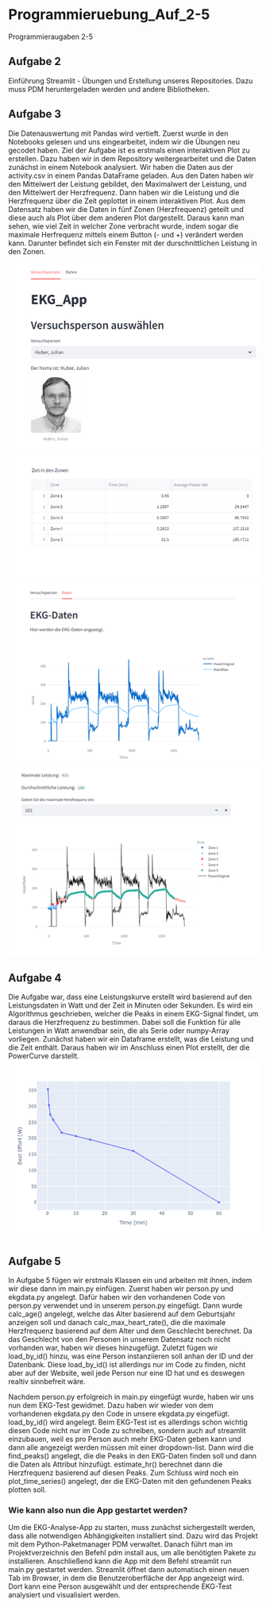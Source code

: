 # Programmieruebung_Auf_2-5
Programmieraugaben 2-5
## Aufgabe 2
Einführung Streamlit - Übungen und Erstellung unseres Repositories. Dazu muss PDM heruntergeladen werden und andere Bibliotheken.   

## Aufgabe 3 
Die Datenauswertung mit Pandas wird vertieft. Zuerst wurde in den Notebooks gelesen und uns eingearbeitet, indem wir die Übungen neu gecodet haben. Ziel der Aufgabe ist es erstmals einen interaktiven Plot zu erstellen. 
Dazu haben wir in dem Repository weitergearbeitet und die Daten zunächst in einem Notebook analysiert. Wir haben die Daten aus der activity.csv in einem Pandas DataFrame geladen. Aus den Daten haben wir den Mittelwert der Leistung gebildet, den Maximalwert der Leistung, und den Mittelwert der Herzfrequenz. Dann haben wir die Leistung und die Herzfrequenz über die Zeit geplottet in einem interaktiven Plot. 
Aus dem Datensatz haben wir die Daten in fünf Zonen (Herzfrequenz) geteilt und diese auch als Plot über dem anderen Plot dargestellt. Daraus kann man sehen, wie viel Zeit in welcher Zone verbracht wurde, indem sogar die maximale Herfrequenz mittels einem Button (- und +) verändert werden kann. Darunter befindet sich ein Fenster mit der durschnittlichen Leistung in den Zonen. 

![alt text](image.png)
![alt text](<Screenshot 2025-06-04 220542.png>)
![alt text](<Screenshot 2025-06-04 220533.png>)
![alt text](<Screenshot 2025-06-04 220504.png>)

## Aufgabe 4 
Die Aufgabe war, dass eine Leistungskurve erstellt wird basierend auf den Leistungsdaten in Watt und der Zeit in Minuten oder Sekunden. Es wird ein Algorithmus geschrieben, welcher die Peaks in einem EKG-Signal findet, um daraus die Herzfrequenz zu bestimmen. Dabei soll die Funktion für alle Leistungen in Watt anwendbar sein, die als Serie oder numpy-Array vorliegen. 
Zunächst haben wir ein Dataframe erstellt, was die Leistung und die Zeit enthält. Daraus haben wir im Anschluss einen Plot erstellt, der die PowerCurve darstellt. 
 ![alt text](power_curve.png)

## Aufgabe 5
In Aufgabe 5 fügen wir erstmals Klassen ein und arbeiten mit ihnen, indem wir diese dann im main.py einfügen. Zuerst haben wir person.py und ekgdata.py angelegt. Dafür haben wir den vorhandenen Code von person.py verwendet und in unserem person.py eingefügt. Dann wurde calc_age() angelegt, welche das Alter basierend auf dem Geburtsjahr anzeigen soll und danach calc_max_heart_rate(), die die maximale Herzfrequenz basierend auf dem Alter und dem Geschlecht berechnet. Da das Geschlecht von den Personen in unserem Datensatz noch nicht vorhanden war, haben wir dieses hinzugefügt. Zuletzt fügen wir load_by_id() hinzu, was eine Person instanziieren soll anhan der ID und der Datenbank. Diese load_by_id() ist allerdings nur im Code zu finden, nicht aber auf der Website, weil jede Person nur eine ID hat und es deswegen realtiv sinnbefreit wäre. 

Nachdem person.py erfolgreich in main.py eingefügt wurde, haben wir uns nun dem EKG-Test gewidmet. Dazu haben wir wieder von dem vorhandenen ekgdata.py den Code in unsere ekgdata.py eingefügt. load_by_id() wird angelegt. Beim EKG-Test ist es allerdings schon wichtig diesen Code nicht nur im Code zu schreiben, sondern auch auf streamlit einzubauen, weil es pro Person auch mehr EKG-Daten geben kann und dann alle angezeigt werden müssen mit einer dropdown-list. Dann wird die find_peaks() angelegt, die die Peaks in den EKG-Daten finden soll und dann die Daten als Attribut hinzufügt. estimate_hr() berechnet dann die Herzfrequenz basierend auf diesen Peaks. Zum Schluss wird noch ein plot_time_series() angelegt, der die EKG-Daten mit den gefundenen Peaks plotten soll. 

### Wie kann also nun die App gestartet werden? 
Um die EKG-Analyse-App zu starten, muss zunächst sichergestellt werden, dass alle notwendigen Abhängigkeiten installiert sind. Dazu wird das Projekt mit dem Python-Paketmanager PDM verwaltet. Danach führt man im Projektverzeichnis den Befehl pdm install aus, um alle benötigten Pakete zu installieren. Anschließend kann die App mit dem Befehl streamlit run main.py gestartet werden. Streamlit öffnet dann automatisch einen neuen Tab im Browser, in dem die Benutzeroberfläche der App angezeigt wird. Dort kann eine Person ausgewählt und der entsprechende EKG-Test analysiert und visualisiert werden.